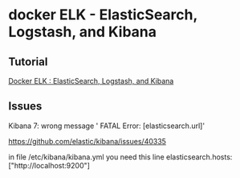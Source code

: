 # docker ELK -  ElasticSearch, Logstash, and Kibana

## Tutorial
[Docker ELK : ElasticSearch, Logstash, and Kibana](https://www.bogotobogo.com/DevOps/Docker/Docker_ELK_ElasticSearch_Logstash_Kibana.php)


## Issues

 Kibana 7: wrong message ' FATAL Error: [elasticsearch.url]'
 
 https://github.com/elastic/kibana/issues/40335

  in file /etc/kibana/kibana.yml you need this line
elasticsearch.hosts: ["http://localhost:9200"]
